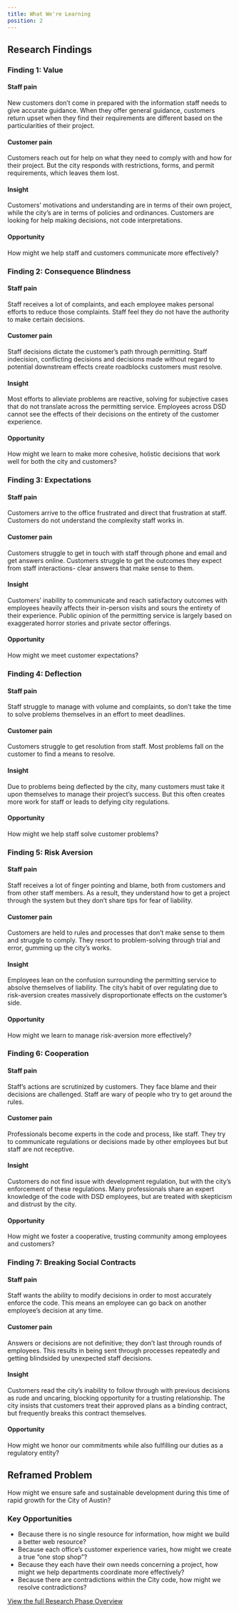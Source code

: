 ```yaml
---
title: What We're Learning
position: 2
---
```


## Research Findings

### Finding 1: Value

#### Staff pain

New customers don’t come in prepared with the information staff needs to give accurate guidance. When they offer general guidance, customers return upset when they find their requirements are different based on the particularities of their project.

#### Customer pain

Customers reach out for help on what they need to comply with and how for their project. But the city responds with restrictions, forms, and permit requirements, which leaves them lost.

#### Insight

Customers’ motivations and understanding are in terms of their own project, while the city’s are in terms of policies and ordinances. Customers are looking for help making decisions, not code interpretations.

#### Opportunity

How might we help staff and customers communicate more effectively?

### Finding 2: Consequence Blindness

#### Staff pain

Staff receives a lot of complaints, and each employee makes personal efforts to reduce those complaints. Staff feel they do not have the authority to make certain decisions.

#### Customer pain

Staff decisions dictate the customer’s path through permitting. Staff indecision, conflicting decisions and decisions made without regard to potential downstream effects create roadblocks customers must resolve.

#### Insight

Most efforts to alleviate problems are reactive, solving for subjective cases that do not translate across the permitting service. Employees across DSD cannot see the effects of their decisions on the entirety of the customer experience.

#### Opportunity

How might we learn to make more cohesive, holistic decisions that work well for both the city and customers?

### Finding 3: Expectations

#### Staff pain

Customers arrive to the office frustrated and direct that frustration at staff. Customers do not understand the complexity staff works in.

#### Customer pain

Customers struggle to get in touch with staff through phone and email and get answers online. Customers struggle to get the outcomes they expect from staff interactions- clear answers that make sense to them.

#### Insight

Customers’ inability to communicate and reach satisfactory outcomes with employees heavily affects their in-person visits and sours the entirety of their experience. Public opinion of the permitting service is largely based on exaggerated horror stories and private sector offerings.

#### Opportunity

How might we meet customer expectations?

### Finding 4: Deflection

#### Staff pain

Staff struggle to manage with volume and complaints, so don’t take the time to solve problems themselves in an effort to meet deadlines.

#### Customer pain

Customers struggle to get resolution from staff. Most problems fall on the customer to find a means to resolve.

#### Insight

Due to problems being deflected by the city, many customers must take it upon themselves to manage their project’s success. But this often creates more work for staff or leads to defying city regulations.

#### Opportunity

How might we help staff solve customer problems?

### Finding 5: Risk Aversion

#### Staff pain

Staff receives a lot of finger pointing and blame, both from customers and from other staff members. As a result, they understand how to get a project through the system but they don’t share tips for fear of liability.

#### Customer pain

Customers are held to rules and processes that don’t make sense to them and struggle to comply. They resort to problem-solving through trial and error, gumming up the city’s works.

#### Insight

Employees lean on the confusion surrounding the permitting service to absolve themselves of liability. The city’s habit of over regulating due to risk-aversion creates massively disproportionate effects on the customer’s side.

#### Opportunity

How might we learn to manage risk-aversion more effectively?

### Finding 6: Cooperation

#### Staff pain

Staff’s actions are scrutinized by customers. They face blame and their decisions are challenged. Staff are wary of people who try to get around the rules.

#### Customer pain

Professionals become experts in the code and process, like staff. They try to communicate regulations or decisions made by other employees but but staff are not receptive.

#### Insight

Customers do not find issue with development regulation, but with the city’s enforcement of these regulations. Many professionals share an expert knowledge of the code with DSD employees, but are treated with skepticism and distrust by the city.

#### Opportunity

How might we foster a cooperative, trusting community among employees and customers?

### Finding 7: Breaking Social Contracts

#### Staff pain

Staff wants the ability to modify decisions in order to most accurately enforce the code. This means an employee can go back on another employee’s decision at any time.

#### Customer pain

Answers or decisions are not definitive; they don’t last through rounds of employees. This results in being sent through processes repeatedly and getting blindsided by unexpected staff decisions.

#### Insight

Customers read the city’s inability to follow through with previous decisions as rude and uncaring, blocking opportunity for a trusting relationship. The city insists that customers treat their approved plans as a binding contract, but frequently breaks this contract themselves.

#### Opportunity

How might we honor our commitments while also fulfilling our duties as a regulatory entity?

## Reframed Problem

How might we ensure safe and sustainable development during this time of rapid growth for the City of Austin?

### Key Opportunities

* Because there is no single resource for information, how might we build a better web resource?
* Because each office’s customer experience varies, how might we create a true “one stop shop”?
* Because they each have their own needs concerning a project, how might we help departments coordinate more effectively?
* Because there are contradictions within the City code, how might we resolve contradictions?

[View the full Research Phase Overview](https://docs.google.com/presentation/d/1HFPmGNXzTa7rsfE2gBru4hTZM6FfH6kvLTXv3omE0ek/pub?start=false&loop=false&delayms=3000&slide=id.p)
